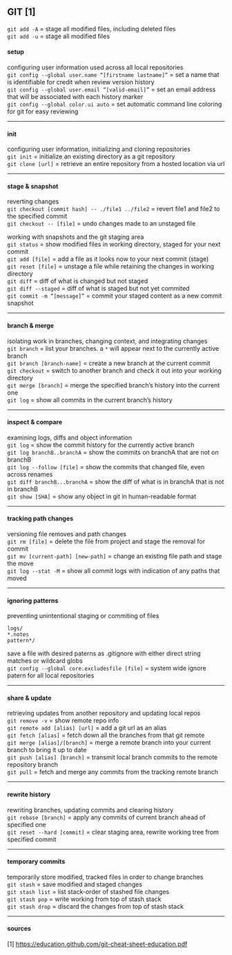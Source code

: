 
## GIT [1]

`git add -A` = stage all modified files, including deleted files  
`git add -u` = stage all modified files  

#### setup

configuring user information used across all local repositories  
`git config --global user.name “[firstname lastname]”` = set a name that is identifiable for credit when review version history  
`git config --global user.email “[valid-email]”`       = set an email address that will be associated with each history marker  
`git config --global color.ui auto`                    = set automatic command line coloring for git for easy reviewing

---
#### init

configuring user information, initializing and cloning repositories  
`git init`        = initialize an existing directory as a git repository  
`git clone [url]` = retrieve an entire repository from a hosted location via url

---
#### stage & snapshot

reverting changes  
`git checkout [commit hash] -- ./file1 ../file2` = revert file1 and file2 to the specified commit  
`git checkout -- [file]`                         = undo changes made to an unstaged file

working with snapshots and the git staging area  
`git status`                = show modified files in working directory, staged for your next commit  
`git add [file]`            = add a file as it looks now to your next commit (stage)  
`git reset [file]`          = unstage a file while retaining the changes in working directory  
`git diff`                  = diff of what is changed but not staged  
`git diff --staged`         = diff of what is staged but not yet commited  
`git commit -m “[message]”` = commit your staged content as a new commit snapshot

---
#### branch & merge

isolating work in branches, changing context, and integrating changes  
`git branch`               = list your branches. a `*` will appear next to the currently active branch  
`git branch [branch-name]` = create a new branch at the current commit  
`git checkout`             = switch to another branch and check it out into your working directory  
`git merge [branch]`       = merge the specified branch’s history into the current one  
`git log`                  = show all commits in the current branch’s history

---
#### inspect & compare

examining logs, diffs and object information  
`git log`                    = show the commit history for the currently active branch  
`git log branchB..branchA`   = show the commits on branchA that are not on branchB  
`git log --follow [file]`    = show the commits that changed file, even across renames  
`git diff branchB...branchA` = show the diff of what is in branchA that is not in branchB  
`git show [SHA]`             = show any object in git in human-readable format

---
#### tracking path changes

versioning file removes and path changes  
`git rm [file]`                    = delete the file from project and stage the removal for commit  
`git mv [current-path] [new-path]` = change an existing file path and stage the move  
`git log --stat -M`                = show all commit logs with indication of any paths that moved

---
#### ignoring patterns

preventing unintentional staging or commiting of files
```
logs/
*.notes
pattern*/
```
save a file with desired paterns as .gitignore with either direct string matches or wildcard globs  
`git config --global core.excludesfile [file]` = system wide ignore patern for all local repositories

---
#### share & update

retrieving updates from another repository and updating local repos  
`git remove -v`                = show remote repo info  
`git remote add [alias] [url]` = add a git url as an alias  
`git fetch [alias]`            = fetch down all the branches from that git remote  
`git merge [alias]/[branch]`   = merge a remote branch into your current branch to bring it up to date  
`git push [alias] [branch]`    = transmit local branch commits to the remote repository branch  
`git pull`                     = fetch and merge any commits from the tracking remote branch

---
#### rewrite history

rewriting branches, updating commits and clearing history  
`git rebase [branch]`       = apply any commits of current branch ahead of specified one  
`git reset --hard [commit]` = clear staging area, rewrite working tree from specified commit

---
#### temporary commits

temporarily store modified, tracked files in order to change branches  
`git stash`      = save modified and staged changes  
`git stash list` = list stack-order of stashed file changes  
`git stash pop`  = write working from top of stash stack  
`git stash drop` = discard the changes from top of stash stack

---
#### sources

[1] https://education.github.com/git-cheat-sheet-education.pdf
